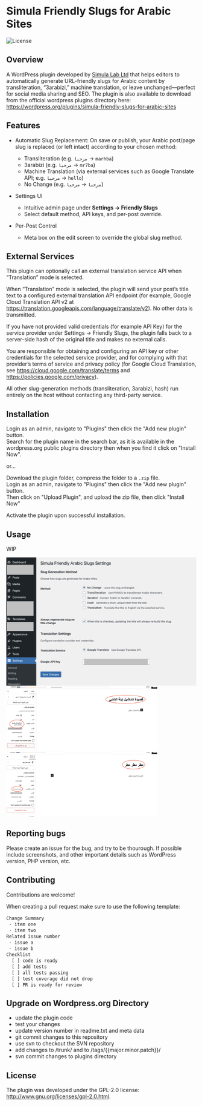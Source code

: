 # Simula Friendly Slugs for Arabic Sites

![License](https://img.shields.io/badge/license-GPLv2-blue.svg)

## Overview

A WordPress plugin developed by [Simula Lab Ltd](https://simulalab.org) that helps editors to automatically generate URL-friendly slugs for Arabic content by transliteration, “3arabizi,” machine translation, or leave unchanged—perfect for social media sharing and SEO.
The plugin is also available to download from the official wordpress plugins directory here: https://wordpress.org/plugins/simula-friendly-slugs-for-arabic-sites

## Features

- Automatic Slug Replacement:
  On save or publish, your Arabic post/page slug is replaced (or left intact) according to your chosen method:
  - Transliteration (e.g. `مرحبا` → `marhba`)
  - 3arabizi (e.g. `مرحبا` → `mr7ba`)
  - Machine Translation (via external services such as Google Translate API; e.g. `مرحبا` → `hello`)
  - No Change (e.g. `مرحبا` → `مرحبا`)

- Settings UI
  - Intuitive admin page under **Settings → Friendly Slugs**  
  - Select default method, API keys, and per-post override.

- Per-Post Control
  - Meta box on the edit screen to override the global slug method.


## External Services

This plugin can optionally call an external translation service API when “Translation” mode is selected.

When “Translation” mode is selected, the plugin will send your post’s title text to a configured external translation API endpoint (for example, Google Cloud Translation API v2 at https://translation.googleapis.com/language/translate/v2). No other data is transmitted. 

If you have not provided valid credentials (for example API Key) for the service provider under Settings -> Friendly Slugs, the plugin falls back to a server-side hash of the original title and makes no external calls.

You are responsible for obtaining and configuring an API key or other credentials for the selected service provider, and for complying with that provider’s terms of service and privacy policy (for Google Cloud Translation, see https://cloud.google.com/translate/terms and https://policies.google.com/privacy). 

All other slug-generation methods (transliteration, 3arabizi, hash) run entirely on the host without contacting any third-party service.

## Installation

Login as an admin, navigate to "Plugins" then click the "Add new plugin" button.\
Search for the plugin name in the search bar, as it is available in the wordpress.org public plugins directory then when you find it click on "Install Now".

or...

Download the plugin folder, compress the folder to a `.zip` file.\
Login as an admin, navigate to "Plugins" then click the "Add new plugin" button.\
Then click on "Upload Plugin", and upload the zip file, then click "Install Now"

Activate the plugin upon successful installation.

## Usage

WIP

<img src="assets/screenshot-1.png" alt="settings" width="800"/>

<img src="assets/screenshot-2.png" alt="example" width="400"/>

<img src="assets/screenshot-3.png" alt="example" width="400"/>


## Reporting bugs

Please create an issue for the bug, and try to be thourough. 
If possible include screenshots, and other important details such as WordPress version, PHP version, etc.

## Contributing
Contributions are welcome!

When creating a pull request make sure to use the following template:

```
Change Summary
 - item one
 - item two
Related issue number
 - issue a
 - issue b
Checklist
  [ ] code is ready
  [ ] add tests
  [ ] all tests passing
  [ ] test coverage did not drop
  [ ] PR is ready for review
```

## Upgrade on Wordpress.org Directory

- update the plugin code
- test your changes 
- update version number in readme.txt and meta data
- git commit changes to this repository
- use svn to checkout the SVN repository
- add changes to /trunk/ and to /tags/{{major.minor.patch}}/
- svn commit changes to plugins directory

## License
The plugin was developed under the GPL-2.0 license: http://www.gnu.org/licenses/gpl-2.0.html.
